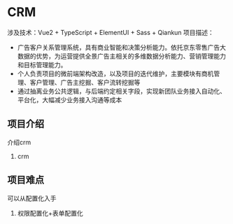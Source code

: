 # CRM
涉及技术：Vue2 + TypeScript + ElementUI + Sass + Qiankun
项目描述：

- 广告客户关系管理系统，具有商业智能和决策分析能力。依托京东零售广告大数据的优势，为运营提供全景广告主相关的多维数据分析能力、营销管理能力和目标管理能力。
- 个人负责项目的微前端架构改造，以及项目的迭代维护，主要模块有商机管理、客户管理、广告主挖掘、客户流转挖掘等
- 通过抽离业务公共逻辑，与后端约定相关字段，实现新团队业务接入自动化、平台化，大幅减少业务接入沟通等成本

<!-- - 完成权限配置化打通，新团队接入或权限口径变更前端零代码开发，大幅减少开发成本。 -->



## 项目介绍

介绍crm
1. crm

## 项目难点

可以从配置化入手
1. 权限配置化+表单配置化
